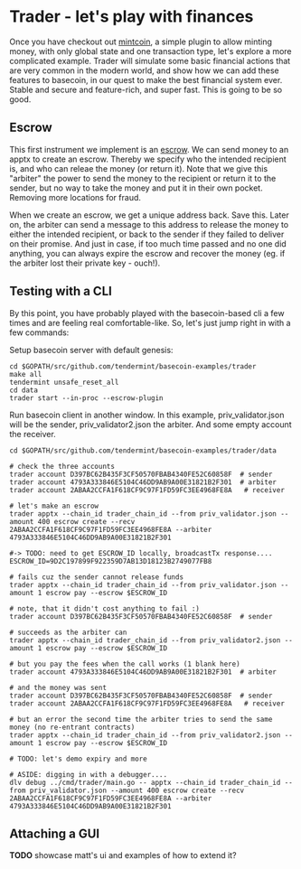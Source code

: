 # Trader - let's play with finances

Once you have checkout out [mintcoin]('../mintcoin/README.md'), a simple plugin to allow minting money, with only global state and one transaction type, let's explore a more complicated example.  Trader will simulate some basic financial actions that are very common in the modern world, and show how we can add these features to basecoin, in our quest to make the best financial system ever.  Stable and secure and feature-rich, and super fast.  This is going to be so good.

## Escrow

This first instrument we implement is an [escrow](./escrow).  We can send money to an apptx to create an escrow.  Thereby we specify who the intended recipient is, and who can releae the money (or return it).  Note that we give this "arbiter" the power to send the money to the recipient or return it to the sender, but no way to take the money and put it in their own pocket.  Removing more locations for fraud.

When we create an escrow, we get a unique address back.  Save this.  Later on, the arbiter can send a message to this address to release the money to either the intended recipient, or back to the sender if they failed to deliver on their promise. And just in case, if too much time passed and no one did anything, you can always expire the escrow and recover the money (eg. if the arbiter lost their private key - ouch!).


## Testing with a CLI

By this point, you have probably played with the basecoin-based cli a few times and are feeling real comfortable-like.  So, let's just jump right in with a few commands:

Setup basecoin server with default genesis:

```
cd $GOPATH/src/github.com/tendermint/basecoin-examples/trader
make all
tendermint unsafe_reset_all
cd data
trader start --in-proc --escrow-plugin
```

Run basecoin client in another window.  In this example, priv_validator.json will be the sender, priv_validator2.json the arbiter.  And some empty account the receiver.

```
cd $GOPATH/src/github.com/tendermint/basecoin-examples/trader/data

# check the three accounts
trader account D397BC62B435F3CF50570FBAB4340FE52C60858F  # sender
trader account 4793A333846E5104C46DD9AB9A00E31821B2F301  # arbiter
trader account 2ABAA2CCFA1F618CF9C97F1FD59FC3EE4968FE8A   # receiver

# let's make an escrow
trader apptx --chain_id trader_chain_id --from priv_validator.json --amount 400 escrow create --recv 2ABAA2CCFA1F618CF9C97F1FD59FC3EE4968FE8A --arbiter 4793A333846E5104C46DD9AB9A00E31821B2F301

#-> TODO: need to get ESCROW_ID locally, broadcastTx response....
ESCROW_ID=9D2C197899F922359D7AB13D18123B2749077FB8

# fails cuz the sender cannot release funds
trader apptx --chain_id trader_chain_id --from priv_validator.json --amount 1 escrow pay --escrow $ESCROW_ID

# note, that it didn't cost anything to fail :)
trader account D397BC62B435F3CF50570FBAB4340FE52C60858F  # sender

# succeeds as the arbiter can
trader apptx --chain_id trader_chain_id --from priv_validator2.json --amount 1 escrow pay --escrow $ESCROW_ID

# but you pay the fees when the call works (1 blank here)
trader account 4793A333846E5104C46DD9AB9A00E31821B2F301  # arbiter

# and the money was sent
trader account D397BC62B435F3CF50570FBAB4340FE52C60858F  # sender
trader account 2ABAA2CCFA1F618CF9C97F1FD59FC3EE4968FE8A   # receiver

# but an error the second time the arbiter tries to send the same money (no re-entrant contracts)
trader apptx --chain_id trader_chain_id --from priv_validator2.json --amount 1 escrow pay --escrow $ESCROW_ID

# TODO: let's demo expiry and more

# ASIDE: digging in with a debugger....
dlv debug ../cmd/trader/main.go -- apptx --chain_id trader_chain_id --from priv_validator.json --amount 400 escrow create --recv 2ABAA2CCFA1F618CF9C97F1FD59FC3EE4968FE8A --arbiter 4793A333846E5104C46DD9AB9A00E31821B2F301
```

## Attaching a GUI

**TODO** showcase matt's ui and examples of how to extend it?
